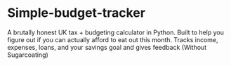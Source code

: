 # Simple-budget-tracker
A brutally honest UK tax + budgeting calculator in Python. Built to help you figure out if you can actually afford to eat out this month. Tracks income, expenses, loans, and your savings goal and gives feedback (Without Sugarcoating)
